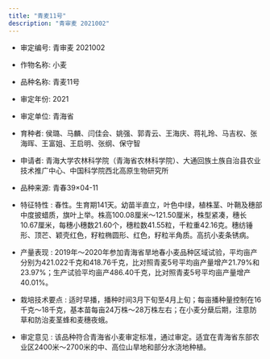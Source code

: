 ```yaml
---
title: "青麦11号"
description: "青审麦 2021002"
---
```

* 审定编号:  青审麦 2021002

*  作物名称:  小麦

*  品种名称:  青麦11号

*  审定年份:  2021

*  审定单位:  青海省

* 育种者:  侯璐、马麟、闫佳会、姚强、郭青云、王海庆、蒋礼玲、马吉权、张海晖、王富姐、王启明、张纲、保守智

*  申请者:  青海大学农林科学院（青海省农林科学院）、大通回族土族自治县农业技术推广中心、中国科学院西北高原生物研究所

*  品种来源:  青春39×04-11

*  特征特性 : 
春性。生育期141天。幼苗半直立，叶色中绿，植株茎、叶鞘及穗部中度披蜡质，旗叶上举。株高100.08厘米～121.50厘米，株型紧凑，穗长10.67厘米，每穗小穗数21.60个，穗粒数41.55粒，千粒重42.16克。穗纺锤形、顶芒、颖壳红色，籽粒椭圆形、红色，籽粒半角质。高抗小麦条锈病。
 
*  产量表现 : 
2019年～2020年参加青海省旱地春小麦品种区域试验，平均亩产分别为421.022千克和418.76千克，比对照青麦5号平均亩产量增产21.79%和23.97%；生产试验平均亩产486.40千克，比对照青麦5号平均亩产量增产40.01%。

*  栽培技术要点 : 
适时早播，播种时间3月下旬至4月上旬；每亩播种量控制在16千克～18千克，基本苗每亩24万株～28万株左右；在小麦分蘖后期，注意防草和防治麦茎蜂和麦穗夜蛾。

*  审定意见 : 
该品种符合青海省小麦审定标准，通过审定。适宜在青海省东部农业区2400米～2700米的中、高位山旱地和部分水浇地种植。
